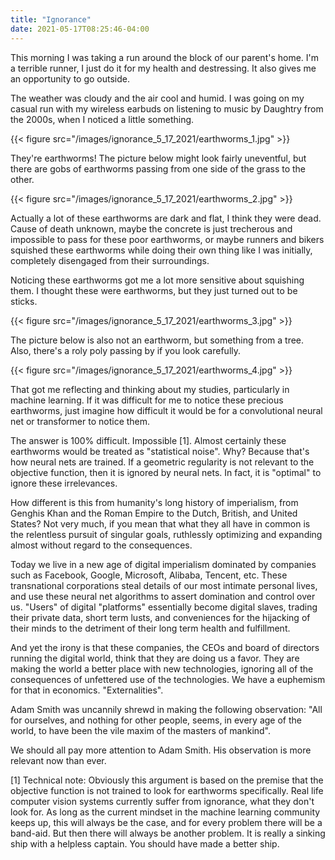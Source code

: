 ```yaml
---
title: "Ignorance"
date: 2021-05-17T08:25:46-04:00
---
```


This morning I was taking a run around the block of our parent's home.  I'm a terrible runner, I just do it for my health and destressing.  It also gives me an opportunity to go outside.

The weather was cloudy and the air cool and humid.  I was going on my casual run with my wireless earbuds on listening to music by Daughtry from the 2000s, when I noticed a little something.

{{< figure src="/images/ignorance_5_17_2021/earthworms_1.jpg" >}}

They're earthworms!  The picture below might look fairly uneventful, but there are gobs of earthworms passing from one side of the grass to the other.

{{< figure src="/images/ignorance_5_17_2021/earthworms_2.jpg" >}}

Actually a lot of these earthworms are dark and flat, I think they were dead.  Cause of death unknown, maybe the concrete is just trecherous and impossible to pass for these poor earthworms, or maybe runners and bikers squished these earthworms while doing their own thing like I was initially, completely disengaged from their surroundings.

Noticing these earthworms got me a lot more sensitive about squishing them.  I thought these were earthworms, but they just turned out to be sticks.

{{< figure src="/images/ignorance_5_17_2021/earthworms_3.jpg" >}}

The picture below is also not an earthworm, but something from a tree.  Also, there's a roly poly passing by if you look carefully.

{{< figure src="/images/ignorance_5_17_2021/earthworms_4.jpg" >}}

That got me reflecting and thinking about my studies, particularly in machine learning.  If it was difficult for me to notice these precious earthworms, just imagine how difficult it would be for a convolutional neural net or transformer to notice them.

The answer is 100% difficult.  Impossible [1].  Almost certainly these earthworms would be treated as "statistical noise".  Why?  Because that's how neural nets are trained.  If a geometric regularity is not relevant to the objective function, then it is ignored by neural nets.  In fact, it is "optimal" to ignore these irrelevances.

How different is this from humanity's long history of imperialism, from Genghis Khan and the Roman Empire to the Dutch, British, and United States?  Not very much, if you mean that what they all have in common is the relentless pursuit of singular goals, ruthlessly optimizing and expanding almost without regard to the consequences.

Today we live in a new age of digital imperialism dominated by companies such as Facebook, Google, Microsoft, Alibaba, Tencent, etc.  These transnational corporations steal details of our most intimate personal lives, and use these neural net algorithms to assert domination and control over us.  "Users" of digital "platforms" essentially become digital slaves, trading their private data, short term lusts, and conveniences for the hijacking of their minds to the detriment of their long term health and fulfillment.   
 
And yet the irony is that these companies, the CEOs and board of directors running the digital world, think that they are doing us a favor.  They are making the world a better place with new technologies, ignoring all of the consequences of unfettered use of the technologies.  We have a euphemism for that in economics.  "Externalities".

Adam Smith was uncannily shrewd in making the following observation:
"All for ourselves, and nothing for other people, seems, in every age of the world, to have been the vile maxim of the masters of mankind".

We should all pay more attention to Adam Smith.  His observation is more relevant now than ever.

[1] Technical note: Obviously this argument is based on the premise that the objective function is not trained to look for earthworms specifically.  Real life computer vision systems currently suffer from ignorance, what they don't look for.  As long as the current mindset in the machine learning community keeps up, this will always be the case, and for every problem there will be a band-aid.  But then there will always be another problem.  It is really a sinking ship with a helpless captain.  You should have made a better ship.

